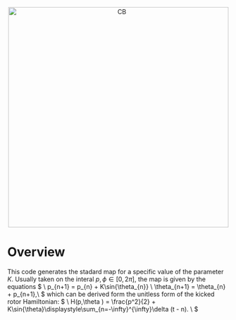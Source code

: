 <p align="center">
<img width="500" alt="CB" src="https://github.com/user-attachments/assets/bf421467-3190-4d65-abfd-e6672065044b">
</p>

# Overview
This code generates the stadard map for a specific value of the parameter $K$. Usually taken on the interal $p,\phi\in [0,2\pi ]$, the map is given by the equations
$ \\ p_{n+1} = p_{n} + K\sin{\theta_{n}} \\ \theta_{n+1} = \theta_{n} + p_{n+1},\\ $
which can be derived form the unitless form of the kicked rotor Hamiltonian:
$ \\ H(p,\theta ) = \frac{p^2}{2} + K\sin{\theta}\displaystyle\sum_{n=-\infty}^{\infty}\delta (t - n). \\ $
